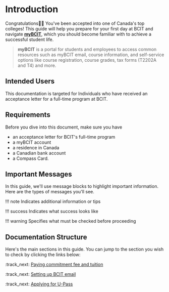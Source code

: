 # **Introduction**

Congratulations🎊✨ You've been accepted into one of Canada's top colleges! This guide will help you prepare for your first day at BCIT and navigate **<u>[myBCIT](https://my.bcit.ca/)</u>**, which you should become familiar with to achieve a successful student life. 

> **myBCIT** is a portal for students and employees to access common resources such as myBCIT email, course information, and self-service options like course registration, course grades, tax forms (T2202A and T4) and more.


## Intended Users
This documentation is targeted for Individuals who have received an acceptance letter for a full-time program at BCIT.

## Requirements

Before you dive into this document, make sure you have

- an acceptance letter for BCIT's full-time program
- a myBCIT account
- a residence in Canada
- a Canadian bank account
- a Compass Card.


## Important Messages
In this guide, we'll use message blocks to highlight important information. Here are the types of messages you'll see.

!!! note 
    Indicates additional information or tips

!!! success
    Indicates what success looks like

!!! warning
    Specifies what must be checked before proceeding

## Documentation Structure
Here's the main sections in this guide. You can jump to the section you wish to check by clicking the links below:

:track_next: [Paying commitment fee and tuition](paying-tuition)

:track_next: [Setting up BCIT email](setting-up-email)

:track_next: [Applying for U-Pass](applying-for-upass.md)



